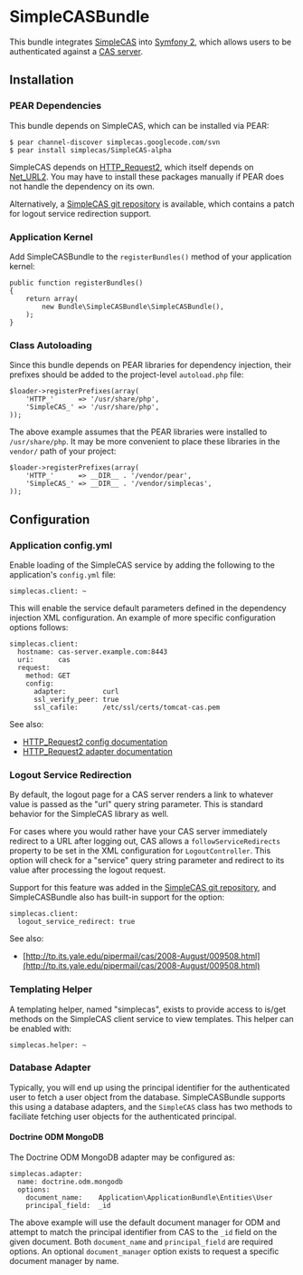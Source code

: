 # SimpleCASBundle

This bundle integrates [SimpleCAS](http://code.google.com/p/simplecas/) into
[Symfony 2](http://github.com/symfony/symfony), which allows users to be
authenticated against a [CAS server](http://www.jasig.org/cas).

## Installation

### PEAR Dependencies

This bundle depends on SimpleCAS, which can be installed via PEAR:

    $ pear channel-discover simplecas.googlecode.com/svn
    $ pear install simplecas/SimpleCAS-alpha

SimpleCAS depends on [HTTP_Request2](http://pear.php.net/package/HTTP_Request2),
which itself depends on [Net_URL2](http://pear.php.net/package/Net_URL2).  You
may have to install these packages manually if PEAR does not handle the dependency
on its own.

Alternatively, a [SimpleCAS git repository](http://github.com/jmikola/simplecas) is
available, which contains a patch for logout service redirection support.

### Application Kernel

Add SimpleCASBundle to the `registerBundles()` method of your application kernel:

    public function registerBundles()
    {
        return array(
            new Bundle\SimpleCASBundle\SimpleCASBundle(),
        );
    }

### Class Autoloading

Since this bundle depends on PEAR libraries for dependency injection, their
prefixes should be added to the project-level `autoload.php` file:

    $loader->registerPrefixes(array(
        'HTTP_'      => '/usr/share/php',
        'SimpleCAS_' => '/usr/share/php',
    ));

The above example assumes that the PEAR libraries were installed to `/usr/share/php`.
It may be more convenient to place these libraries in the `vendor/` path of your
project:

    $loader->registerPrefixes(array(
        'HTTP_'      => __DIR__ . '/vendor/pear',
        'SimpleCAS_' => __DIR__ . '/vendor/simplecas',
    ));

## Configuration

### Application config.yml

Enable loading of the SimpleCAS service by adding the following to the application's
`config.yml` file:

    simplecas.client: ~

This will enable the service default parameters defined in the dependency injection
XML configuration.  An example of more specific configuration options follows:

    simplecas.client:
      hostname: cas-server.example.com:8443
      uri:      cas
      request:
        method: GET
        config:
          adapter:         curl
          ssl_verify_peer: true
          ssl_cafile:      /etc/ssl/certs/tomcat-cas.pem

See also:

 * [HTTP_Request2 config documentation](http://pear.php.net/manual/en/package.http.http-request2.config.php)
 * [HTTP_Request2 adapter documentation](http://pear.php.net/manual/en/package.http.http-request2.adapters.php)

### Logout Service Redirection

By default, the logout page for a CAS server renders a link to whatever value is
passed as the "url" query string parameter.  This is standard behavior for the
SimpleCAS library as well.

For cases where you would rather have your CAS server immediately redirect to a
URL after logging out, CAS allows a `followServiceRedirects` property to be set
in the XML configuration for `LogoutController`.  This option will check for a
"service" query string parameter and redirect to its value after processing the
logout request.

Support for this feature was added in the [SimpleCAS git repository](http://github.com/jmikola/simplecas),
and SimpleCASBundle also has built-in support for the option:

    simplecas.client:
      logout_service_redirect: true

See also:

 * [http://tp.its.yale.edu/pipermail/cas/2008-August/009508.html](http://tp.its.yale.edu/pipermail/cas/2008-August/009508.html)

### Templating Helper

A templating helper, named "simplecas", exists to provide access to is/get methods
on the SimpleCAS client service to view templates.  This helper can be enabled with:

    simplecas.helper: ~

### Database Adapter

Typically, you will end up using the principal identifier for the authenticated
user to fetch a user object from the database.  SimpleCASBundle supports this
using a database adapters, and the `SimpleCAS` class has two methods to faciliate
fetching user objects for the authenticated principal.

#### Doctrine ODM MongoDB

The Doctrine ODM MongoDB adapter may be configured as:

    simplecas.adapter:
      name: doctrine.odm.mongodb
      options:
        document_name:    Application\ApplicationBundle\Entities\User
        principal_field:  _id

The above example will use the default document manager for ODM and attempt to
match the principal identifier from CAS to the `_id` field on the given document.
Both `document_name` and `principal_field` are required options.  An optional
`document_manager` option exists to request a specific document manager by name.
